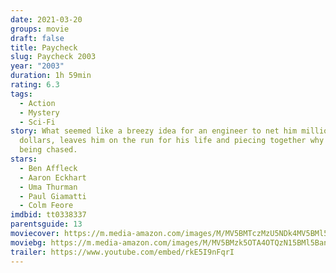 ```yaml
---
date: 2021-03-20
groups: movie
draft: false
title: Paycheck
slug: Paycheck 2003
year: "2003"
duration: 1h 59min
rating: 6.3
tags:
  - Action
  - Mystery
  - Sci-Fi
story: What seemed like a breezy idea for an engineer to net him millions of
  dollars, leaves him on the run for his life and piecing together why he's
  being chased.
stars:
  - Ben Affleck
  - Aaron Eckhart
  - Uma Thurman
  - Paul Giamatti
  - Colm Feore
imdbid: tt0338337
parentsguide: 13
moviecover: https://m.media-amazon.com/images/M/MV5BMTczMzU5NDk4MV5BMl5BanBnXkFtZTYwNDQxNzc3._V1_FMjpg_UX485_.jpg
moviebg: https://m.media-amazon.com/images/M/MV5BMzk5OTA4OTQzN15BMl5BanBnXkFtZTYwMjAxNzc3._V1_FMjpg_UX485_.jpg
trailer: https://www.youtube.com/embed/rkE5I9nFqrI
---
```


